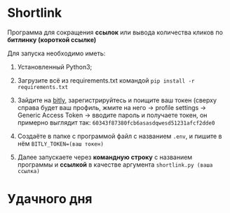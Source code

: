 
# Shortlink


Программа для сокращения **ссылок** или вывода количества кликов по **битлинку (короткой ссылке)**



Для запуска необходимо иметь:

1. Установленный Python3;
2. Загрузите всё из requirements.txt командой
   ```pip install -r requirements.txt```
3. Зайдите на [bitly](bitly.com), зарегистрируйтесь и поищите ваш токен (сверху справа будет ваш профиль,
   жмите на него -> profile settings -> Generic Access Token -> вводите пароль и получаете токен,
   он примерно выглядит так: ```60343f87380fcb6asasdqwesd51231afcf2dde0```

4. Создаёте в папке с программой файл с названием ```.env```,
   и пишите в нём ```BITLY_TOKEN=(ваш токен)```
4. Далее запускаете через **командную строку** с названием
   программы и **ссылкой** в качестве аргумента
   ```shortlink.py (ваша ссылка)```

# Удачного дня